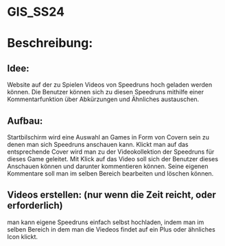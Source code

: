 # GIS_SS24
# Beschreibung:
## Idee:

Website auf der zu Spielen Videos von Speedruns hoch geladen werden können. Die Benutzer können sich zu diesen Speedruns mithilfe einer Kommentarfunktion über Abkürzungen und Ähnliches austauschen.
## Aufbau:

Startbilschirm wird eine Auswahl an Games in Form von Covern sein zu denen man sich Speedruns anschauen kann. Klickt man auf das entsprechende Cover wird man zu der Videokollektion der Speedruns für dieses Game geleitet. Mit Klick auf das Video soll sich der Benutzer dieses Anschauen können und darunter kommentieren können. Seine eigenen Kommentare soll man im selben Bereich bearbeiten und löschen können.

## Videos erstellen: (nur wenn die Zeit reicht, oder erforderlich)

man kann eigene Speedruns einfach selbst hochladen, indem man im selben Bereich in dem man die Viedeos findet auf ein Plus oder ähnliches Icon klickt.
  
